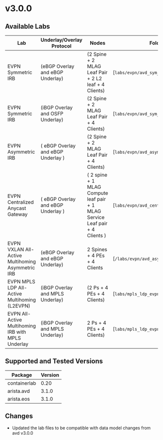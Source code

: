 # v3.0.0

## Available Labs

| Lab | Underlay/Overlay Protocol | Nodes | Folder|
| --- | ------------------------- | ------ | -----|
| EVPN Symmetric IRB | (eBGP Overlay and eBGP Underlay) | (2 Spine + 2 MLAG Leaf Pair + 2 L2 leaf + 4 Clients) | \[`labs/evpn/avd_sym_irb/`\] |
| EVPN Symmetric IRB | (iBGP Overlay and OSFP Underlay) | (2 Spine + 2 MLAG Leaf Pair + 4 Clients) | \[`labs/evpn/avd_sym_irb_ibgp`\] |
| EVPN Asymmetric IRB | ( eBGP Overlay and eBGP Underlay ) | (2 Spine + 2 MLAG Leaf Pair + 4 Clients) | \[`labs/evpn/avd_asym_irb`\] |
| EVPN Centralized Anycast Gateway | ( eBGP Overlay and eBGP Underlay ) | ( 2 spine + 1 MLAG Compute leaf pair + 1 MLAG Service Leaf pair + 4 Clients ) | \[`labs/evpn/avd_central_any_gw`\] |
| EVPN VXLAN All-Active Multihoming Asymmetric IRB | (eBGP Overlay and eBGP Underlay) | 2 Spines + 4 PEs + 4 Clients | \[`/labs/evpn/avd_asym_multihoming `\]|
| EVPN MPLS LDP All-Active Multihoming (L2EVPN) | (iBGP Overlay and MPLS Underlay) | (2 Ps + 4 PEs + 4 Clients) | \[`labs/mpls_ldp_evpn/mpls_ldp_l2evpn`\] |
| EVPN All-Active Multihoming IRB with MPLS Underlay | (iBGP Overlay and MPLS Underlay) | 2 Ps + 4 PEs + 4 Clients) | \[`labs/mpls_ldp_evpn/mpls_evpn_irb`\] |

## Supported and Tested Versions

| Package      | Version |
| ----------- | ----------- |
| containerlab      | 0.20       |
| arista.avd   | 3.1.0        |
| arista.eos   | 3.1.0        |

## Changes

* Updated the lab files to be compatible with data model changes from avd v3.0.0
